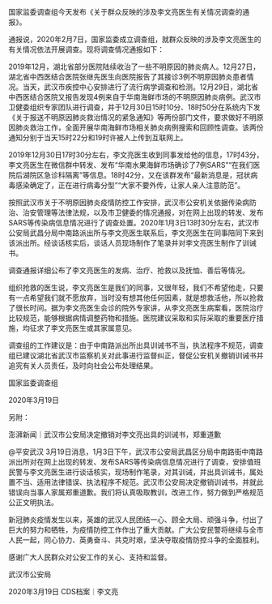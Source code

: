 国家监委调查组今天发布《关于群众反映的涉及李文亮医生有关情况调查的通报》。

通报说，2020年2月7日，国家监委成立调查组，就群众反映的涉及李文亮医生的有关情况依法开展调查。现将调查情况通报如下：

2019年12月，湖北省部分医院陆续收治了一些不明原因的肺炎病人。12月27日，湖北省中西医结合医院张继先医生向医院报告了其接诊3例不明原因肺炎患者情况。当天，武汉市疾控中心安排进行了流行病学调查和检测。12月29日，湖北省中西医结合医院又报告发现4例来自于华南海鲜市场的不明原因肺炎病例。武汉市卫健委组织专家团队进行调查，并于12月30日15时10分、18时50分在系统内下发《关于报送不明原因肺炎救治情况的紧急通知》等两份部门文件，要求做好不明原因肺炎救治工作，全面开展华南海鲜市场相关肺炎病例搜索和回顾性调查。该两份通知分别于当天15时22分和19时许被人上传到互联网上。

2019年12月30日17时30分左右，李文亮医生收到同事发给他的信息，17时43分，李文亮医生在微信群中转发、发布“华南水果海鲜市场确诊了7例SARS”“在我们医院后湖院区急诊科隔离”等信息。18时42分，又在该群发布“最新消息是，冠状病毒感染确定了，正在进行病毒分型”“大家不要外传，让家人亲人注意防范”。

按照武汉市关于不明原因肺炎疫情防控工作安排，武汉市公安机关依据传染病防治、治安管理等法律法规，以及市卫健委的情况通报，对在网上出现的转发、发布SARS等传染病信息情况进行了调查处置。2020年1月3日13时30分左右，武汉市公安局武昌分局中南路派出所与李文亮医生联系后，李文亮医生在同事陪同下来到该派出所。经谈话核实后，谈话人员现场制作了笔录并对李文亮医生制作了训诫书。

调查通报详细公布了李文亮医生的发病、治疗、抢救以及抚恤、善后等情况。

组织抢救的医生说，李文亮医生是我们的同事，又很年轻，我们不希望他走，只要有一点希望我们就不愿放弃，当时没有想其他任何因素，就是想救活他，所以抢救了很长时间。据为李文亮医生会诊的院外专家讲，从李文亮医生病案看，医院治疗比较规范，能够根据病情调整药物和措施。医院建议采取和实际采取的重要医疗措施，均征求了李文亮医生或其家属意见。

调查组的工作建议是：由于中南路派出所出具训诫书不当，执法程序不规范，调查组已建议湖北省武汉市监察机关对此事进行监督纠正，督促公安机关撤销训诫书并追究有关人员责任，及时向社会公布处理结果。

国家监委调查组

2020年3月19日

另附：

澎湃新闻｜武汉市公安局决定撤销对李文亮出具的训诫书，郑重道歉

@平安武汉 3月19日消息，1月3日下午，武汉市公安局武昌区分局中南路街中南路派出所对在网上出现的转发、发布SARS等传染病信息情况进行了调查，安排值班民警与李文亮医生进行谈话核实，现场制作笔录，对其训诫，并出具训诫书，属处置不当、适用法律错误、执法程序不规范。武汉市公安局决定撤销训诫书，并就此错误向当事人家属郑重道歉。我们将认真吸取教训，改进工作，努力做到严格规范公正文明执法。

新冠肺炎疫情发生以来，英雄的武汉人民团结一心、顾全大局、顽强斗争，付出了巨大的努力和牺牲，为疫情防控工作作出了重大贡献。广大公安民警将继续与全市人民一起，同心协力、英勇奋斗、共克时艰，坚决夺取疫情防控斗争的全面胜利。

感谢广大人民群众对公安工作的关心、支持和监督。

武汉市公安局

2020年3月19日 CDS档案｜李文亮


